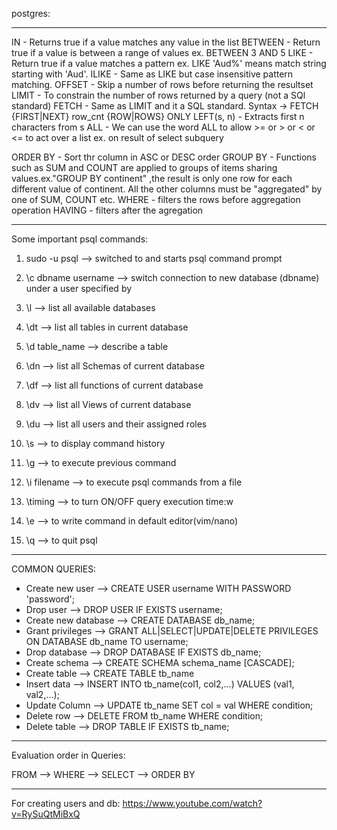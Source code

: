 postgres:

------------------------------------------------------------------------------------------

IN 		- Returns true if a value matches any value in the list
BETWEEN 	- Return true if a value is between a range of values ex. BETWEEN 3 AND 5
LIKE		- Return true if a value matches a pattern ex. LIKE 'Aud%' means match string starting with 'Aud'.
ILIKE		- Same as LIKE but case insensitive pattern matching.
OFFSET 		- Skip a number of rows before returning the resultset 
LIMIT		- To constrain the number of rows returned by a query (not a SQl standard)
FETCH		- Same as LIMIT and it a SQL standard. Syntax -> FETCH {FIRST|NEXT} row_cnt {ROW|ROWS} ONLY
LEFT(s, n) 	- Extracts first n characters from s 
ALL		- We can use the word ALL to allow >= or > or < or <= to act over a list ex. on result of select subquery 

ORDER BY	- Sort thr column in ASC or DESC order
GROUP BY	- Functions such as SUM and COUNT are applied to groups of items sharing values.ex."GROUP BY continent" ,the result is only one row for each different value of continent. All the other columns must be "aggregated" by one of SUM, COUNT etc.
WHERE		- filters the rows before aggregation operation
HAVING		- filters after the agregation

------------------------------------------------------------------------------------------

Some important psql commands:

1. sudo -u <role name> psql 	--> switched to <role name> and starts psql command prompt
2. \c dbname username 		--> switch connection to new database (dbname) under a user specified by <username>
3. \l				--> list all available databases
4. \dt				--> list all tables in current database
5. \d table_name		--> describe a table
6. \dn				--> list all Schemas of current database
7. \df				--> list all functions of current database
8. \dv				--> list all Views of current database
9. \du				--> list all users and their assigned roles

10. \s				--> to display command history
11. \g				--> to execute previous command
12. \i filename			--> to execute psql commands from a file 
13. \timing			--> to turn ON/OFF query execution time:w
14. \e				--> to write command in default editor(vim/nano)
15. \q				--> to quit psql

------------------------------------------------------------------------------------------

COMMON QUERIES:

- Create new user 	--> CREATE USER username WITH PASSWORD 'password';
- Drop user		--> DROP USER IF EXISTS username;
- Create new database 	--> CREATE DATABASE db_name;
- Grant privileges	--> GRANT ALL|SELECT|UPDATE|DELETE PRIVILEGES ON DATABASE db_name TO username;
- Drop database		--> DROP DATABASE IF EXISTS db_name;
- Create schema		--> CREATE SCHEMA schema_name [CASCADE];
- Create table		--> CREATE TABLE tb_name
- Insert data		--> INSERT INTO tb_name(col1, col2,...) VALUES (val1, val2,...);
- Update Column		--> UPDATE tb_name SET col = val WHERE condition;
- Delete row		--> DELETE FROM tb_name WHERE condition;
- Delete table		--> DROP TABLE IF EXISTS tb_name;

-----------------------------------------------------------------------------------------

Evaluation order in Queries:

FROM --> WHERE --> SELECT --> ORDER BY

------------------------------------------------------------------------------------------

For creating users and db:
https://www.youtube.com/watch?v=RySuQtMiBxQ